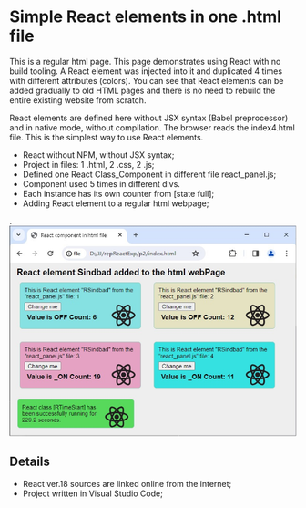 # Simple React elements in one .html file

This is a regular html page. This page demonstrates using React with no build tooling. A React element was injected into it and duplicated 4 times with different attributes (colors). You can see that React elements can be added gradually to old HTML pages and there is no need to rebuild the entire existing website from scratch.

React elements are defined here without JSX syntax (Babel preprocessor) and in native mode, without compilation. The browser reads the index4.html file. This is the simplest way to use React elements.

- React without NPM, without JSX syntax;
- Project in files: 1 .html, 2 .css, 2 .js;
- Defined one React Class_Component in different file react_panel.js;
- Component used 5 times in different divs.
- Each instance has its own counter from [state full];
- Adding React element to a regular html webpage;

.
![](jpg/React_2_03.jpg)

## Details

- React ver.18 sources are linked online from the internet;
- Project written in Visual Studio Code;
